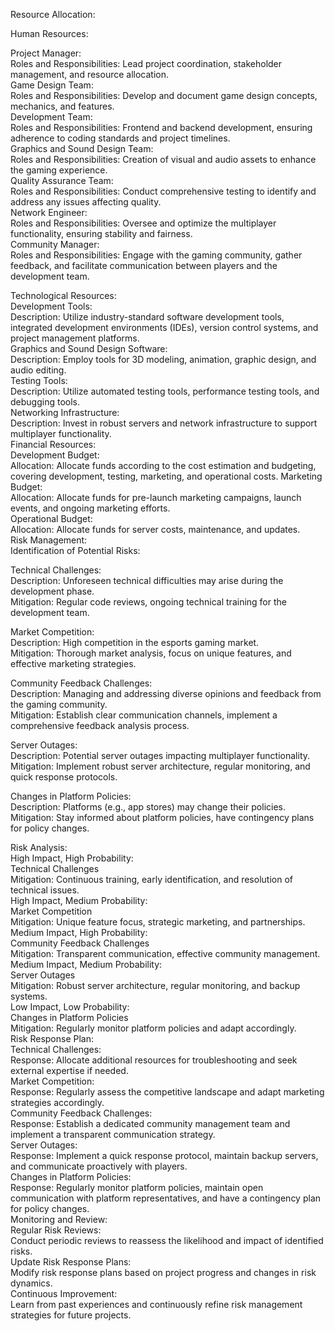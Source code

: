 Resource Allocation:

Human Resources:

Project Manager:<br>
Roles and Responsibilities: Lead project coordination, stakeholder management, and resource allocation.<br>
Game Design Team:<br>
Roles and Responsibilities: Develop and document game design concepts, mechanics, and features.<br>
Development Team:<br>
Roles and Responsibilities: Frontend and backend development, ensuring adherence to coding standards and project timelines.<br>
Graphics and Sound Design Team:<br>
Roles and Responsibilities: Creation of visual and audio assets to enhance the gaming experience.<br>
Quality Assurance Team:<br>
Roles and Responsibilities: Conduct comprehensive testing to identify and address any issues affecting quality.<br>
Network Engineer:<br>
Roles and Responsibilities: Oversee and optimize the multiplayer functionality, ensuring stability and fairness.<br>
Community Manager:<br>
Roles and Responsibilities: Engage with the gaming community, gather feedback, and facilitate communication between players and the development team.

Technological Resources:<br>
Development Tools:<br>
Description: Utilize industry-standard software development tools, integrated development environments (IDEs), version control systems, and project management platforms.<br>
Graphics and Sound Design Software:<br>
Description: Employ tools for 3D modeling, animation, graphic design, and audio editing.<br>
Testing Tools:<br>
Description: Utilize automated testing tools, performance testing tools, and debugging tools.<br>
Networking Infrastructure:<br>
Description: Invest in robust servers and network infrastructure to support multiplayer functionality.<br>
Financial Resources:<br>
Development Budget:<br>
Allocation: Allocate funds according to the cost estimation and budgeting, covering development, testing, marketing, and operational costs.
Marketing Budget:<br>
Allocation: Allocate funds for pre-launch marketing campaigns, launch events, and ongoing marketing efforts.<br>
Operational Budget:<br>
Allocation: Allocate funds for server costs, maintenance, and updates.<br>
Risk Management:<br>
Identification of Potential Risks:

Technical Challenges:<br>
Description: Unforeseen technical difficulties may arise during the development phase.<br>
Mitigation: Regular code reviews, ongoing technical training for the development team.

Market Competition:<br>
Description: High competition in the esports gaming market.<br>
Mitigation: Thorough market analysis, focus on unique features, and effective marketing strategies.

Community Feedback Challenges:<br>
Description: Managing and addressing diverse opinions and feedback from the gaming community.<br>
Mitigation: Establish clear communication channels, implement a comprehensive feedback analysis process.

Server Outages:<br>
Description: Potential server outages impacting multiplayer functionality.<br>
Mitigation: Implement robust server architecture, regular monitoring, and quick response protocols.

Changes in Platform Policies:<br>
Description: Platforms (e.g., app stores) may change their policies.<br>
Mitigation: Stay informed about platform policies, have contingency plans for policy changes.

Risk Analysis:<br>
High Impact, High Probability:<br>
Technical Challenges<br>
Mitigation: Continuous training, early identification, and resolution of technical issues.<br>
High Impact, Medium Probability:<br>
Market Competition<br>
Mitigation: Unique feature focus, strategic marketing, and partnerships.<br>
Medium Impact, High Probability:<br>
Community Feedback Challenges<br>
Mitigation: Transparent communication, effective community management.<br>
Medium Impact, Medium Probability:<br>
Server Outages<br>
Mitigation: Robust server architecture, regular monitoring, and backup systems.<br>
Low Impact, Low Probability:<br>
Changes in Platform Policies<br>
Mitigation: Regularly monitor platform policies and adapt accordingly.<br>
Risk Response Plan:<br>
Technical Challenges:<br>
Response: Allocate additional resources for troubleshooting and seek external expertise if needed.<br>
Market Competition:<br>
Response: Regularly assess the competitive landscape and adapt marketing strategies accordingly.<br>
Community Feedback Challenges:<br>
Response: Establish a dedicated community management team and implement a transparent communication strategy.<br>
Server Outages:<br>
Response: Implement a quick response protocol, maintain backup servers, and communicate proactively with players.<br>
Changes in Platform Policies:<br>
Response: Regularly monitor platform policies, maintain open communication with platform representatives, and have a contingency plan for policy changes.<br>
Monitoring and Review:<br>
Regular Risk Reviews:<br>
Conduct periodic reviews to reassess the likelihood and impact of identified risks.<br>
Update Risk Response Plans:<br>
Modify risk response plans based on project progress and changes in risk dynamics.<br>
Continuous Improvement:<br>
Learn from past experiences and continuously refine risk management strategies for future projects.